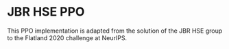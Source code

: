 # JBR HSE PPO
This PPO implementation is adapted from the solution of the JBR HSE group to the Flatland 2020 challenge at NeurIPS.